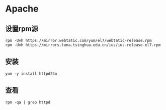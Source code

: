 # Apache


## 设置rpm源
`rpm -Uvh https://mirror.webtatic.com/yum/el7/webtatic-release.rpm`  
`rpm -Uvh https://mirrors.tuna.tsinghua.edu.cn/ius/ius-release-el7.rpm`

## 安装
`yum -y install httpd24u`

## 查看
`rpm -qa | grep httpd`



